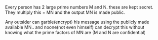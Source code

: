 Every person has 2 large prime numbers M and N. these are kept secret.
They multiply this = MN  and the output MN  is made public.

Any outsider can garble(encrypt) his message using the publicly made available MN.. and noone(not even himself) can decrypt this without knowing what the prime factors of MN are (M and N are confidential)


